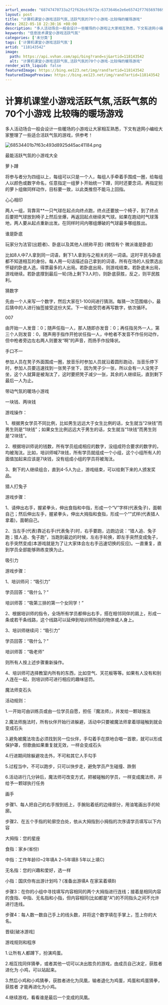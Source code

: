 ```yaml
---
arturl_encode: "68747470733a2f2f626c6f672e:6373646e2e6e65742f77656978696e5f33313438303931312f:61727469636c652f64657461696c732f313138313433353432"
layout: post
title: "计算机课堂小游戏活跃气氛,活跃气氛的70个小游戏-比较嗨的暖场游戏"
date: 2022-05-18 22:30:16 +08:00
description: "多人活动场合一般会设计一些暖场的小游戏让大家相互熟悉，下文有途网小编给大家整理了一些适合活跃气氛的游"
keywords: "信息技术课堂小游戏活跃气氛"
categories: ['未分类']
tags: ['计算机课堂小游戏活跃气氛']
artid: "118143542"
image:
  path: https://api.vvhan.com/api/bing?rand=sj&artid=118143542
  alt: "计算机课堂小游戏活跃气氛,活跃气氛的70个小游戏-比较嗨的暖场游戏"
render_with_liquid: false
featuredImage: https://bing.ee123.net/img/rand?artid=118143542
featuredImagePreview: https://bing.ee123.net/img/rand?artid=118143542
---
```


# 计算机课堂小游戏活跃气氛,活跃气氛的70个小游戏 比较嗨的暖场游戏

多人活动场合一般会设计一些暖场的小游戏让大家相互熟悉，下文有途网小编给大家整理了一些适合活跃气氛的游戏，供参考！

![68534401b7f63c493d8925d45ac41184.png](https://i-blog.csdnimg.cn/blog_migrate/590770f5b0bc07c7a99a7791b0abda55.jpeg)

最能活跃气氛的小游戏大全

萝卜蹲

将参与者分为四组以上，每组可以只是一个人，每组人手牵着手围成一圈，给每组人以颜色或数字命名，任意指定一组萝卜开始统一下蹲，同时还要念词，再指定别的萝卜组做同样动作，目标要一致，以此类推但不能马上回指。

心心相印

两人一组，背靠背**一只气球在起点向终点跑，终点还要放一个椅子，到了终点后要把气球放到椅子上然后坐爆，再返回起点继续夹气球。如果在跑动时气球落地，两人要从起点重新出发。在同样时间内哪组爆破的气球最多哪组胜出。

谁是卧底

玩家分为法官(出题者)、卧底以及其他人(统称平民) (微信有个 微派谁是卧底)

比如8人中7人拿到同一词语，剩下1人拿到与之相关的另一词语。这时平民与卧底都不知道相互的身份。每人用一句话描述自己拿到的词语，所有在场的人投票选出怀疑的卧底人选，得票最多的人出局。若卧底出局，则游戏结束。若卧底未出局，游戏继续。若卧底撑到最后一轮(场上剩下3人时)，则卧底获胜，反之，则平民胜利。

猜数字

先由一个人来写一个数字，然后大家在1-100间进行猜测。每猜一次范围缩小，最后猜中的人进行抽签接受这份大奖。下一轮由受罚者再写数字，依次循环。

007

由开始一人发音：0；随声任指一人，那人随即亦发音：0；再任指另外一人，第三个人则发音：0，随声用手指作开抢状任指一人，中枪者不发音不作任何动作，但中枪者旁边左右两人则要发“啊”的声音，而扬手作投降状。

手口不一

参加人员在凳子外面围成一圈，放音乐时参加人员就沿着圆形跑动，当音乐停下时，参加人员要迅速找到一张凳子坐下，因为凳子少一张，所以会有一人没凳子坐，这个人就算是被淘汰了，这时要把凳子减少一张，其余的人继续玩，直到剩下最后一人为止。

带动气氛的暖场小游戏

一块钱、两块钱

游戏操作：

1、根据男女学员不同比例，比如男生远远大于女生比例的话，女生就当“2块钱”而男生则是“1块钱”；如果女生比例远远大于男生的话，女生就当“1块钱”而男生则是“2块钱”。

2、根据培训师说的钱数，所有学员组成相应的数字，没组成符合要求的数字的，均被淘汰。比如，培训师喊7块钱，所有学员就组成一个小组，这个小组所有人的面值加起来应该是7块钱，没有组成小组的学员将被淘汰。

3、剩下的人继续组合，直到4-5人为止，游戏结束，可以给剩下来的人颁发奖品。

猎人打兔子

游戏步骤：

1、请伸出右手，握紧拳头，伸出食指和中指，形成一个“V”字样(代表兔子)，面朝自己；然后伸出左手，握紧拳头，伸出大拇指和食指，形成一个“”式样(代表猎人拿着)，面朝自己。

2、当左手(代表)靠近右手(代表兔子)时，右手要跑，边跑边说：“猎人追、兔子跑；猎人追、兔子跑”，当跑到最边的时候，左右手轮换，即左手突然变成兔子，右手突然变成(本游戏就是为了让大家体会左右手迅速切换的反应)。一直重复，直到学员全部能够熟练变换为止。

吸引力

游戏步骤：

1、培训师问：“吸引力”

学员回答：“吸什么？”

培训师答：“吸第三排的第一个女同学！”

2、根据培训师的指令，全场所有学员都伸出右手，搭在相邻同伴的肩上，形成一条或若干条线路，这个线路可以延伸到培训师所指的物体或人身上。

3、培训师继续问：“吸引力”

学员回答：“吸什么？”

培训师答：“吸老师”

则所有人按上述步骤重新操作。

4、培训师可选择教室内所有的东西，比如空气、天花板等等。如果有人没有和别人连在一起，则培训师可进行相应的趣味惩罚。

魔法师变石头

活动规则：

1.一开始可由训练员或由一位学员自愿，担任『魔法师』，并发给一颗球施法

2.魔法师施法时，所有伙伴开始行进躲避，活动中只要被魔法师拿着球碰触到就会变成石头

3.避免被魔法攻击必须找到另一位伙伴，手勾着手在原地合唱一首歌，就可以形成保护罩，但歌曲如果重复就无效，一样会变成石头

4.行进期间除躲避攻击外，不可和其它人手勾手

5.过程当中，不可以跑步，只可以快步走，避免学员产生碰撞、跌倒

6.活动进行几分钟后，魔法师可改变方式，把被碰触的学员，一样变成魔法师，并给予一颗球执行任务

画手

步骤1、每人把自己的右手按到纸上，手腕贴着纸的边缘部分，用油笔画出手的轮廓。

步骤2、在五个手指的轮廓空白处，依从大拇指到小拇指的次序请学员填写以下内容

大拇指：您的星座

食指：家乡(省份)

中指：工作年龄(0~2年填A 2~5年填B 5年以上填C)

无名指：您的兴趣和爱好，选一样

小指：国庆你有出游计划吗？(准备出游填A 在家呆着填B)

步骤3：在你的小组中寻找填写内容相同的两个大拇指进行连线；接着是相同内容的食指、中指、无名指和小指，但内容相同(比如都是“A”)的不同指头之间不允许进行连线。

步骤4：每人数一数自己手上的线头数，并将这个数字填在手掌上，签上你的大名。

晋级[破冰游戏]

游戏规则和程序

1.让所有人都蹲下，扮演鸡蛋。

2.相互找同伴猜拳，或者其他一切可以决出胜负的游戏，由成员自己决定，获胜者进化为 小鸡，可以站起来。

3.然后小鸡和小鸡猜拳，获胜者进化为凤凰，输者退化为鸡蛋，鸡蛋和鸡蛋猜拳，获胜者 才能再进化为小鸡。

4.继续游戏，看看谁是最后一个变成的凤凰。